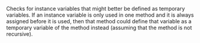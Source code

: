 Checks for instance variables that might better be defined as temporary variables. If an instance variable is only used in one method and it is always assigned before it is used, then that method could define that variable as a temporary variable of the method instead (assuming that the method is not recursive).